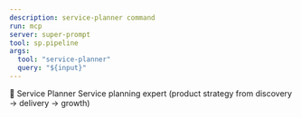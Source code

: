 ```yaml
---
description: service-planner command
run: mcp
server: super-prompt
tool: sp.pipeline
args:
  tool: "service-planner"
  query: "${input}"
---
```


🧭 Service Planner
Service planning expert (product strategy from discovery → delivery → growth)

